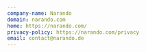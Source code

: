```yaml
---
company-name: Narando
domain: narando.com
home: https://narando.com/
privacy-policy: https://narando.com/privacy
email: contact@narando.de
---
```




